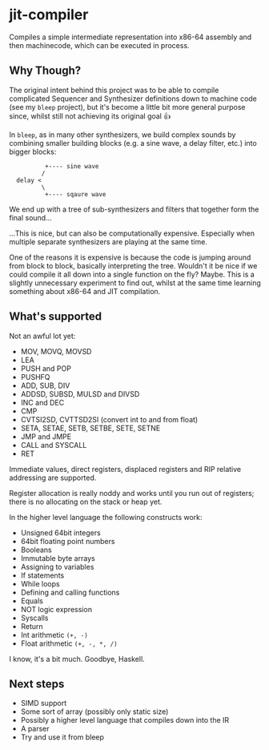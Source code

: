# jit-compiler

Compiles a simple intermediate representation into x86-64 assembly and then
machinecode, which can be executed in process.

## Why Though?

The original intent behind this project was to be able to compile complicated
Sequencer and Synthesizer definitions down to machine code (see my `bleep`
project), but it's become a little bit more general purpose since, whilst still 
not achieving its original goal 👍 

In `bleep`, as in many other synthesizers, we build complex sounds by combining
smaller building blocks (e.g. a sine wave, a delay filter, etc.) into bigger
blocks:

```
          +---- sine wave
         /
  delay <
         \
          +---- sqaure wave

```

We end up with a tree of sub-synthesizers and filters that together form the
final sound...

...This is nice, but can also be computationally expensive. Especially when 
multiple separate synthesizers are playing at the same time.

One of the reasons it is expensive is because the code is jumping around from
block to block, basically interpreting the tree. Wouldn't it be nice if we
could compile it all down into a single function on the fly? Maybe. This is a
slightly unnecessary experiment to find out, whilst at the same time learning
something about x86-64 and JIT compilation.

## What's supported

Not an awful lot yet:

* MOV, MOVQ, MOVSD
* LEA
* PUSH and POP
* PUSHFQ
* ADD, SUB, DIV
* ADDSD, SUBSD, MULSD and DIVSD
* INC and DEC
* CMP
* CVTSI2SD, CVTTSD2SI (convert int to and from float)
* SETA, SETAE, SETB, SETBE, SETE, SETNE
* JMP and JMPE
* CALL and SYSCALL
* RET 

Immediate values, direct registers, displaced registers and RIP relative
addressing are supported.

Register allocation is really noddy and works until you run out of registers;
there is no allocating on the stack or heap yet.

In the higher level language the following constructs work:

* Unsigned 64bit integers
* 64bit floating point numbers
* Booleans
* Immutable byte arrays
* Assigning to variables
* If statements
* While loops
* Defining and calling functions
* Equals
* NOT logic expression
* Syscalls
* Return
* Int arithmetic `(+, -)`
* Float arithmetic `(+, -, *, /)`

I know, it's a bit much. Goodbye, Haskell.

## Next steps

* SIMD support 
* Some sort of array (possibly only static size)
* Possibly a higher level language that compiles down into the IR
* A parser
* Try and use it from bleep
